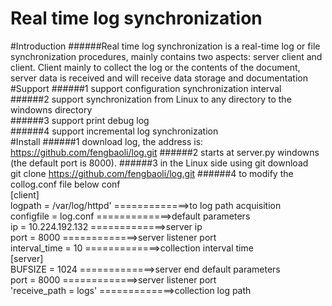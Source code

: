 Real time log synchronization 
======
#Introduction
######Real time log synchronization is a real-time log or file synchronization procedures, mainly contains two aspects: server client and client. Client mainly to collect the log or the contents of the document, server data is received and will receive data storage and documentation
#Support
######1 support configuration synchronization interval<br/>
######2 support synchronization from Linux to any directory to the windowns directory<br/>
######3 support print debug log<br/>
######4 support incremental log synchronization<br/>
#Install
######1 download log, the address is: 
https://github.com/fengbaoli/log.git 
######2 starts at server.py windowns (the default port is 8000).
######3 in the Linux side using git download <br/>
git clone  https://github.com/fengbaoli/log.git 
######4 to modify the collog.conf file below conf <br/>
[client]<br/>
logpath = /var/log/httpd'   =============>to log path acquisition<br/>
configfile = log.conf       =============>default parameters  <br/>
ip = 10.224.192.132       =============>server ip <br/>
port = 8000                 =============>server listener port <br/>
interval_time = 10          =============>collection interval time <br/>
[server]<br/>
BUFSIZE = 1024              =============>server end default parameters<br/>
port = 8000                =============>server listener port<br/>
'receive_path = logs'         =============>collection log path<br/>

